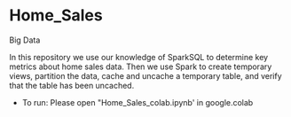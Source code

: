 # Home_Sales
Big Data

In this repository we use our knowledge of SparkSQL to determine key metrics about home sales data. Then we use Spark to create temporary views, partition the data, cache and uncache a temporary table, and verify that the table has been uncached.



-  To run: Please open "Home_Sales_colab.ipynb' in google.colab
